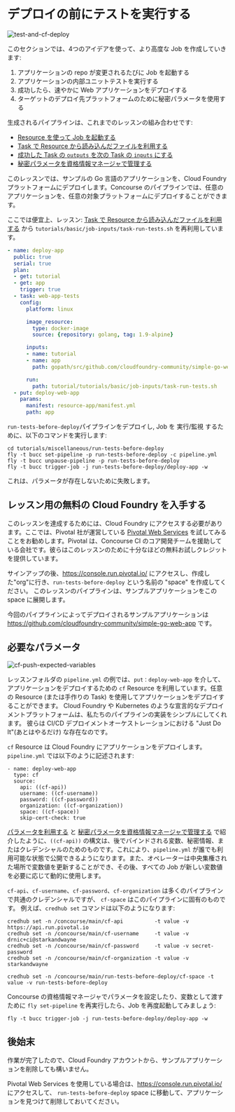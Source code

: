 # デプロイの前にテストを実行する

![test-and-cf-deploy](/images/test-and-cf-deploy.png)

このセクションでは、4つのアイデアを使って、より高度な Job を作成していきます:

1. アプリケーションの repo が変更されるたびに Job を起動する
1. アプリケーションの内部ユニットテストを実行する
1. 成功したら、速やかに Web アプリケーションをデプロイする
1. ターゲットのデプロイ先プラットフォームのために秘密パラメータを使用する

生成されるパイプラインは、これまでのレッスンの組み合わせです:

* [Resource を使って Job を起動する](/basics/triggers/)
* [Task で Resource から読み込んだファイルを利用する](/basics/job-inputs/)
* [成功した Task の `outputs` を次の Task の `inputs` にする](/basics/task-outputs-to-inputs/)
* [秘密パラメータを資格情報マネージャで管理する](/basics/secret-parameters/)

このレッスンでは、サンプルの Go 言語のアプリケーションを、Cloud Foundry プラットフォームにデプロイします。Concourse のパイプラインでは、任意のアプリケーションを、任意の対象プラットフォームにデプロイすることができます。

ここでは便宜上、レッスン: [Task で Resource から読み込んだファイルを利用する](/basics/job-inputs/) から `tutorials/basic/job-inputs/task-run-tests.sh` を再利用しています。

```yaml
- name: deploy-app
  public: true
  serial: true
  plan:
  - get: tutorial
  - get: app
    trigger: true
  - task: web-app-tests
    config:
      platform: linux

      image_resource:
        type: docker-image
        source: {repository: golang, tag: 1.9-alpine}

      inputs:
      - name: tutorial
      - name: app
        path: gopath/src/github.com/cloudfoundry-community/simple-go-web-app

      run:
        path: tutorial/tutorials/basic/job-inputs/task-run-tests.sh
  - put: deploy-web-app
    params:
      manifest: resource-app/manifest.yml
      path: app
```

`run-tests-before-deploy`パイプラインをデプロイし, Job を 実行/監視 するために、以下のコマンドを実行します:

```
cd tutorials/miscellaneous/run-tests-before-deploy
fly -t bucc set-pipeline -p run-tests-before-deploy -c pipeline.yml
fly -t bucc unpause-pipeline -p run-tests-before-deploy
fly -t bucc trigger-job -j run-tests-before-deploy/deploy-app -w
```

これは、パラメータが存在しないために失敗します。

## レッスン用の無料の Cloud Foundry を入手する

このレッスンを達成するためには、Cloud Foundry にアクセスする必要があります。ここでは、Pivotal 社が運営している [Pivotal Web Services](https://run.pivotal.io/) を試してみることをお勧めします。Pivotal は、Concourse CI のコア開発チームを援助している会社です。彼らはこのレッスンのために十分なほどの無料お試しクレジットを提供しています。

サインアップの後、https://console.run.pivotal.io/ にアクセスし、作成した"org"に行き、`run-tests-before-deploy` という名前の "space" を作成してください。 このレッスンのパイプラインは、サンプルアプリケーションをこの space に展開します。

今回のパイプラインによってデプロイされるサンプルアプリケーションは https://github.com/cloudfoundry-community/simple-go-web-app です。

## 必要なパラメータ

![cf-push-expected-variables](/images/cf-push-expected-variables.png)

レッスンフォルダの `pipeline.yml` の例では、`put：deploy-web-app` を介して、アプリケーションをデプロイするための `cf` Resource を利用しています。任意の Resource (または手作りの Task) を使用してアプリケーションをデプロイすることができます。 Cloud Foundry や Kubernetes のような宣言的なデプロイメントプラットフォームは、私たちのパイプラインの実装をシンプルにしてくれます。 彼らは CI/CD デプロイメントオーケストレーションにおける "Just Do It"(あとはやるだけ) な存在なのです。

`cf` Resource は Cloud Foundry にアプリケーションをデプロイします。`pipeline.yml` では以下のように記述されます:

```
- name: deploy-web-app
  type: cf
  source:
    api: ((cf-api))
    username: ((cf-username))
    password: ((cf-password))
    organization: ((cf-organization))
    space: ((cf-space))
    skip-cert-check: true
```

[パラメータを利用する](/basics/parameters/) と [秘密パラメータを資格情報マネージャで管理する](/basics/secret-parameters/) で紹介したように、`((cf-api))` の構文は、後でバインドされる変数、秘密情報、またはクレデンシャルのためのものです。これにより、`pipeline.yml` が誰でも利用可能な状態で公開できるようになります。また、オペレーターは中央集権された場所で変数値を更新することができ、その後、すべての Job が新しい変数値を必要に応じて動的に使用します。

`cf-api`、`cf-username`、`cf-password`、`cf-organization` は多くのパイプラインで共通のクレデンシャルですが、 `cf-space` はこのパイプラインに固有のものです。 例えば、`credhub set` コマンドは以下のようになります:

```
credhub set -n /concourse/main/cf-api          -t value -v https://api.run.pivotal.io
credhub set -n /concourse/main/cf-username     -t value -v drnic+ci@starkandwayne
credhub set -n /concourse/main/cf-password     -t value -v secret-password
credhub set -n /concourse/main/cf-organization -t value -v starkandwayne

credhub set -n /concourse/main/run-tests-before-deploy/cf-space -t value -v run-tests-before-deploy
```

Concourse の資格情報マネージャでパラメータを設定したり、変数として渡すために `fly set-pipeline` を再実行したら、Job を再度起動してみましょう:

```
fly -t bucc trigger-job -j run-tests-before-deploy/deploy-app -w
```

## 後始末

作業が完了したので、Cloud Foundry アカウントから、サンプルアプリケーションを削除しても構いません。

Pivotal Web Services を使用している場合は、https://console.run.pivotal.io/ にアクセスして、 `run-tests-before-deploy` space に移動して、アプリケーションを見つけて削除しておいてください。
